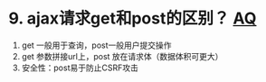 # 9. ajax请求get和post的区别？ [AQ](./00-question.md)

1. get 一般用于查询，post一般用户提交操作
2. get 参数拼接url上，post 放在请求体（数据体积可更大）
3. 安全性：post易于防止CSRF攻击

